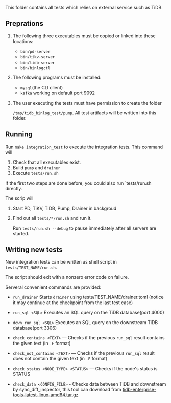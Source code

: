 

This folder contains all tests which relies on external service such as TiDB.

## Preprations

1. The following three executables must be copied or linked into these locations:

   - `bin/pd-server`
   - `bin/tikv-server`
   - `bin/tidb-server`
   - `bin/binlogctl`

2. The following programs must be installed:

   - `mysql`(the CLI client)
   - `kafka`  working on default port 9092

3. The user executing the tests must have permission to create the folder

   `/tmp/tidb_binlog_test/pump`. All test artifacts will be written into this folder.

## Running

Run `make integration_test` to execute the integration tests. This command will

1. Check that all executables exist.
2. Build `pump` and `drainer`
3. Execute `tests/run.sh`

If the first two steps are done before, you could also run `tests/run.sh directly.

The scrip will

1. Start PD, TiKV, TiDB, Pump, Drainer in backgroud

2. Find out all `tests/*/run.sh` and run it.

   Run `tests/run.sh --debug` to pause immediately after all servers are started.

## Writing new tests

New integration tests can be written as shell script in `tests/TEST_NAME/run.sh`.

The script should exit with a nonzero error code on failure.

Serveral convenient commands are provided:

- `run_drainer`  Starts `drainer` using tests/TEST_NAME/drainer.toml (notice it may continue at the checkpoint from the last test case)
- `run_sql <SQL>` Executes an SQL query on the TiDB database(port 4000)
- `down_run_sql <SQL>` Executes an SQL query on the downstream TiDB database(port 3306)

- `check_contains <TEXT>` — Checks if the previous `run_sql` result contains the given text
  (in `-E` format)
- `check_not_contains <TEXT>` — Checks if the previous `run_sql` result does not contain the given
  text (in `-E` format)
- `check_status <NODE_TYPE> <STATUS>` — Checks if the node's status is STATUS
- `check_data <CONFIG_FILE>` - Checks data between TiDB and downstream by sync_diff_inspector, this tool can download from [tidb-enterprise-tools-latest-linux-amd64.tar.gz](https://download.pingcap.org/tidb-enterprise-tools-latest-linux-amd64.tar.gz)